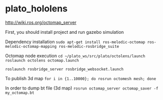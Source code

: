 # plato_hololens

http://wiki.ros.org/octomap_server

First, you should install project and run gazebo simulation

Dependency installation
`sudo apt-get install ros-melodic-octomap ros-melodic-octomap-mapping ros-melodic-rosbridge_suite`

Octomap node execution
`cd ~/plato_ws/src/plato/octolens/launch`
`roslaunch octolens octomap.launch`



`roslaunch rosbridge_server rosbridge_websocket.launch`

To publish 3d map
`
for i in {1..10000}; do rosrun octomesh mesh; done
`



In order to dump bt file (3d map)
`rosrun octomap_server octomap_saver -f my_octomap.bt`
